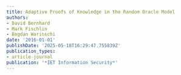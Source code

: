 ```yaml
---
title: Adaptive Proofs of Knowledge in the Random Oracle Model
authors:
- David Bernhard
- Mark Fischlin
- Bogdan Warinschi
date: '2016-01-01'
publishDate: '2025-05-18T16:29:47.755839Z'
publication_types:
- article-journal
publication: '*IET Information Security*'
---
```


